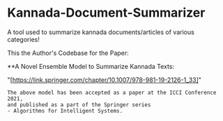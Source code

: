 # Kannada-Document-Summarizer

A tool used to summarize kannada documents/articles of various categories! 


This the Author's Codebase for the Paper:

**A Novel Ensemble Model to Summarize Kannada Texts:

"[https://link.springer.com/chapter/10.1007/978-981-19-2126-1_33]"



```
The above model has been accepted as a paper at the ICCI Conference 2021, 
and published as a part of the Springer series 
- Algorithms for Intelligent Systems.
```
